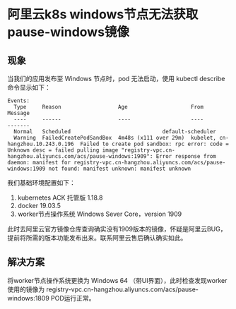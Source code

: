 # 阿里云k8s windows节点无法获取pause-windows镜像 

## 现象

当我们的应用发布至 Windows 节点时，pod 无法启动，使用 kubectl describe 命令显示如下：

```shell
Events:
  Type     Reason                  Age                    From                               Message
  ----     ------                  ----                   ----                               -------
  Normal   Scheduled                             default-scheduler                  
  Warning  FailedCreatePodSandBox  4m48s (x111 over 29m)  kubelet, cn-hangzhou.10.243.0.196  Failed to create pod sandbox: rpc error: code = Unknown desc = failed pulling image "registry-vpc.cn-hangzhou.aliyuncs.com/acs/pause-windows:1909": Error response from daemon: manifest for registry-vpc.cn-hangzhou.aliyuncs.com/acs/pause-windows:1909 not found: manifest unknown: manifest unknown
```

我们基础环境配置如下：

1. kubernetes ACK 托管版 1.18.8 
2. docker   19.03.5 
3. worker节点操作系统  Windows Sever Core，version 1909

此时去阿里云官方镜像仓库查询确实没有1909版本的镜像，怀疑是阿里云BUG，提前将所需的版本功能发布出来。联系阿里云售后确认确实如此。


## 解决方案

将worker节点操作系统更换为 Windows 64 （带UI界面），此时检查发现worker使用的镜像为 registry-vpc.cn-hangzhou.aliyuncs.com/acs/pause-windows:1809  POD运行正常。